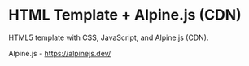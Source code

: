 # HTML Template + Alpine.js (CDN)

HTML5 template with CSS, JavaScript, and Alpine.js (CDN).

Alpine.js - https://alpinejs.dev/
